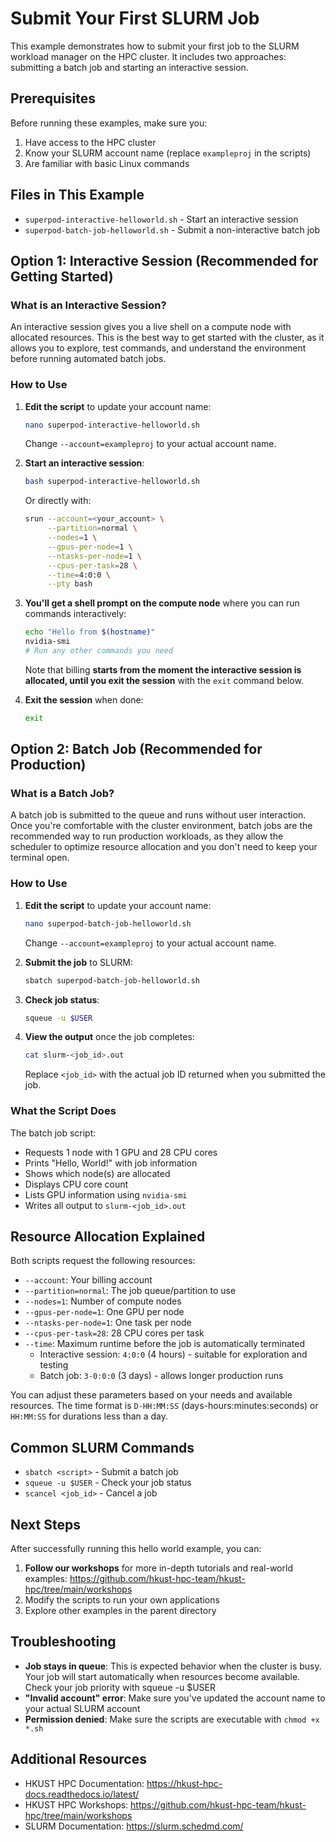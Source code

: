 # Submit Your First SLURM Job

This example demonstrates how to submit your first job to the SLURM workload manager on the HPC cluster. It includes two approaches: submitting a batch job and starting an interactive session.

## Prerequisites

Before running these examples, make sure you:
1. Have access to the HPC cluster
2. Know your SLURM account name (replace `exampleproj` in the scripts)
3. Are familiar with basic Linux commands

## Files in This Example

- `superpod-interactive-helloworld.sh` - Start an interactive session
- `superpod-batch-job-helloworld.sh` - Submit a non-interactive batch job

## Option 1: Interactive Session (Recommended for Getting Started)

### What is an Interactive Session?

An interactive session gives you a live shell on a compute node with allocated resources. This is the best way to get started with the cluster, as it allows you to explore, test commands, and understand the environment before running automated batch jobs.

### How to Use

1. **Edit the script** to update your account name:
   ```bash
   nano superpod-interactive-helloworld.sh
   ```
   Change `--account=exampleproj` to your actual account name.

2. **Start an interactive session**:
   ```bash
   bash superpod-interactive-helloworld.sh
   ```
   Or directly with:
   ```bash
   srun --account=<your_account> \
        --partition=normal \
        --nodes=1 \
        --gpus-per-node=1 \
        --ntasks-per-node=1 \
        --cpus-per-task=28 \
        --time=4:0:0 \
        --pty bash
   ```

3. **You'll get a shell prompt on the compute node** where you can run commands interactively:
   ```bash
   echo "Hello from $(hostname)"
   nvidia-smi
   # Run any other commands you need
   ```

    Note that billing **starts from the moment the interactive session is allocated, until you exit the session** with the `exit` command below.

4. **Exit the session** when done:
   ```bash
   exit
   ```

## Option 2: Batch Job (Recommended for Production)

### What is a Batch Job?

A batch job is submitted to the queue and runs without user interaction. Once you're comfortable with the cluster environment, batch jobs are the recommended way to run production workloads, as they allow the scheduler to optimize resource allocation and you don't need to keep your terminal open.

### How to Use

1. **Edit the script** to update your account name:
   ```bash
   nano superpod-batch-job-helloworld.sh
   ```
   Change `--account=exampleproj` to your actual account name.

2. **Submit the job** to SLURM:
   ```bash
   sbatch superpod-batch-job-helloworld.sh
   ```

3. **Check job status**:
   ```bash
   squeue -u $USER
   ```

4. **View the output** once the job completes:
   ```bash
   cat slurm-<job_id>.out
   ```
   Replace `<job_id>` with the actual job ID returned when you submitted the job.

### What the Script Does

The batch job script:
- Requests 1 node with 1 GPU and 28 CPU cores
- Prints "Hello, World!" with job information
- Shows which node(s) are allocated
- Displays CPU core count
- Lists GPU information using `nvidia-smi`
- Writes all output to `slurm-<job_id>.out`

## Resource Allocation Explained

Both scripts request the following resources:
- `--account`: Your billing account
- `--partition=normal`: The job queue/partition to use
- `--nodes=1`: Number of compute nodes
- `--gpus-per-node=1`: One GPU per node
- `--ntasks-per-node=1`: One task per node
- `--cpus-per-task=28`: 28 CPU cores per task
- `--time`: Maximum runtime before the job is automatically terminated
  - Interactive session: `4:0:0` (4 hours) - suitable for exploration and testing
  - Batch job: `3-0:0:0` (3 days) - allows longer production runs

You can adjust these parameters based on your needs and available resources. The time format is `D-HH:MM:SS` (days-hours:minutes:seconds) or `HH:MM:SS` for durations less than a day.

## Common SLURM Commands

- `sbatch <script>` - Submit a batch job
- `squeue -u $USER` - Check your job status
- `scancel <job_id>` - Cancel a job

## Next Steps

After successfully running this hello world example, you can:
1. **Follow our workshops** for more in-depth tutorials and real-world examples: https://github.com/hkust-hpc-team/hkust-hpc/tree/main/workshops
2. Modify the scripts to run your own applications
3. Explore other examples in the parent directory

## Troubleshooting

- **Job stays in queue**: This is expected behavior when the cluster is busy. Your job will start automatically when resources become available. Check your job priority with squeue -u $USER
- **"Invalid account" error**: Make sure you've updated the account name to your actual SLURM account
- **Permission denied**: Make sure the scripts are executable with `chmod +x *.sh`

## Additional Resources

- HKUST HPC Documentation: https://hkust-hpc-docs.readthedocs.io/latest/
- HKUST HPC Workshops: https://github.com/hkust-hpc-team/hkust-hpc/tree/main/workshops
- SLURM Documentation: https://slurm.schedmd.com/
